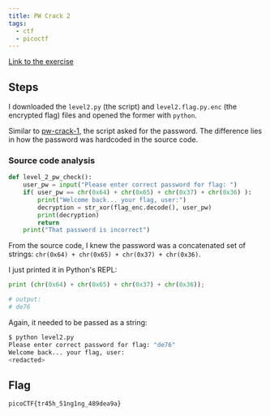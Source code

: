 ```yaml
---
title: PW Crack 2
tags:
  - ctf
  - picoctf
---
```


[Link to the exercise](https://play.picoctf.org/practice/challenge/246)

## Steps

I downloaded the `level2.py` (the script) and `level2.flag.py.enc` (the encrypted flag) files and opened the former with `python`.

Similar to [pw-crack-1](/knowledge/offsec/write-ups/picoCTF/pw-crack-1.md), the script asked for the password. The difference lies in how the password was hardcoded in the source code.

### Source code analysis

```python
def level_2_pw_check():
	user_pw = input("Please enter correct password for flag: ")
	if( user_pw == chr(0x64) + chr(0x65) + chr(0x37) + chr(0x36) ):
		print("Welcome back... your flag, user:")
		decryption = str_xor(flag_enc.decode(), user_pw)
		print(decryption)
		return
	print("That password is incorrect")
```

From the source code, I knew the password was a concatenated set of strings:
`chr(0x64) + chr(0x65) + chr(0x37) + chr(0x36)`.

I just printed it in Python's REPL:

```python
print (chr(0x64) + chr(0x65) + chr(0x37) + chr(0x36));

# output:
# de76
```

Again, it needed to be passed as a string:

```sh
$ python level2.py
Please enter correct password for flag: "de76"
Welcome back... your flag, user:
<redacted>
```

## Flag

`picoCTF{tr45h_51ng1ng_489dea9a}`

